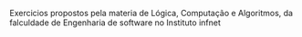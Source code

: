 Exercicios propostos pela materia de Lógica, Computação e Algoritmos, da falculdade de Engenharia de software no Instituto infnet
